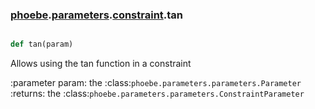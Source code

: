 ### [phoebe](phoebe.md).[parameters](phoebe.parameters.md).[constraint](phoebe.parameters.constraint.md).tan

```py

def tan(param)

```



Allows using the tan function in a constraint

:parameter param: the :class:`phoebe.parameters.parameters.Parameter`
:returns: the :class:`phoebe.parameters.parameters.ConstraintParameter`

